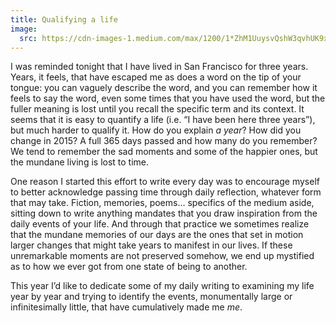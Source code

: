 ```yaml
---
title: Qualifying a life
image:
  src: https://cdn-images-1.medium.com/max/1200/1*ZhM1UuysvQshW3qvhUK9xQ.jpeg
---
```


I was reminded tonight that I have lived in San Francisco for three years.
Years, it feels, that have escaped me as does a word on the tip of your tongue:
you can vaguely describe the word, and you can remember how it feels to say the
word, even some times that you have used the word, but the fuller meaning is
lost until you recall the specific term and its context. It seems that it is
easy to quantify a life (i.e. “I have been here three years”), but much harder
to qualify it. How do you explain *a year*? How did you change in 2015? A full
365 days passed and how many do you remember? We tend to remember the sad
moments and some of the happier ones, but the mundane living is lost to time.

One reason I started this effort to write every day was to encourage myself to
better acknowledge passing time through daily reflection, whatever form that may
take. Fiction, memories, poems… specifics of the medium aside, sitting down to
write anything mandates that you draw inspiration from the daily events of your
life. And through that practice we sometimes realize that the mundane memories
of our days are the ones that set in motion larger changes that might take years
to manifest in our lives. If these unremarkable moments are not preserved
somehow, we end up mystified as to how we ever got from one state of being to
another.

This year I’d like to dedicate some of my daily writing to examining my life
year by year and trying to identify the events, monumentally large or
infinitesimally little, that have cumulatively made me *me*.
